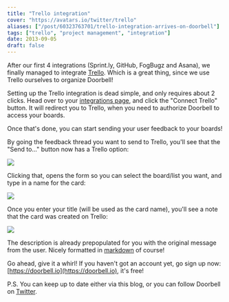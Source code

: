 ```yaml
---
title: "Trello integration"
cover: "https://avatars.io/twitter/trello"
aliases: ["/post/60323763701/trello-integration-arrives-on-doorbell"]
tags: ["trello", "project management", "integration"]
date: 2013-09-05
draft: false
---
```


After our first 4 integrations (Sprint.ly, GitHub, FogBugz and Asana), we finally managed to integrate [Trello](https://trello.com/). Which is a great thing, since we use Trello ourselves to organize Doorbell!

<!--more-->

Setting up the Trello integration is dead simple, and only requires about 2 clicks. Head over to your [integrations page](https://doorbell.io/integrations#trello), and click the "Connect Trello" button. It will redirect you to Trello, when you need to authorize Doorbell to access your boards.

Once that's done, you can start sending your user feedback to your boards!

By going the feedback thread you want to send to Trello, you'll see that the "Send to..." button now has a Trello option:

![](/img/integrations/trello/send-to.png)

Clicking that, opens the form so you can select the board/list you want, and type in a name for the card:

![](/img/integrations/trello/form.png)

Once you enter your title (will be used as the card name), you'll see a note that the card was created on Trello:

![](/img/integrations/trello/notes.png)

The description is already prepopulated for you with the original message from the user. Nicely formatted in [markdown](https://daringfireball.net/projects/markdown/) of course!

Go ahead, give it a whirl! If you haven't got an account yet, go sign up now: [https://doorbell.io](https://doorbell.io), it's free!

P.S. You can keep up to date either via this blog, or you can follow Doorbell on [Twitter](https://twitter.com/doorbell_io).
